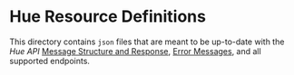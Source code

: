 # Hue Resource Definitions

This directory contains `json` files that are meant to be up-to-date
with the _Hue API_ [Message Structure and
Response](http://developers.meethue.com/7_messagestructureresponse.html),
[Error Messages](http://developers.meethue.com/8_errormessages.html),
and all supported endpoints.
